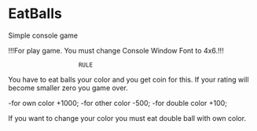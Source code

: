 # EatBalls
Simple console game 

!!!For play game. You must change Console Window Font to 4x6.!!!

                        RULE
You have to eat balls your color and you get coin for this. 
If your rating will become smaller zero you game over.

-for own color +1000;
-for other color -500;
-for double color +100;

If you want to change your color you must eat double ball with own color.
